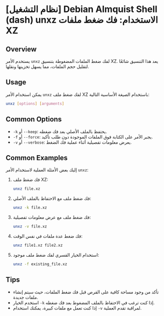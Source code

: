 # [نظام التشغيل] Debian Almquist Shell (dash) unxz الاستخدام: فك ضغط ملفات XZ

## Overview
يستخدم الأمر `unxz` لفك ضغط الملفات المضغوطة بتنسيق XZ. يعد هذا التنسيق شائعًا لتقليل حجم الملفات، مما يسهل تخزينها ونقلها.

## Usage
يمكن استخدام الأمر `unxz` لفك ضغط ملف XZ باستخدام الصيغة الأساسية التالية:

```bash
unxz [options] [arguments]
```

## Common Options
- `-k` أو `--keep`: يحتفظ بالملف الأصلي بعد فك ضغطه.
- `-f` أو `--force`: يجبر الأمر على الكتابة فوق الملفات الموجودة دون طلب تأكيد.
- `-v` أو `--verbose`: يعرض معلومات تفصيلية أثناء عملية فك الضغط.

## Common Examples
إليك بعض الأمثلة العملية لاستخدام الأمر `unxz`:

1. فك ضغط ملف XZ:
   ```bash
   unxz file.xz
   ```

2. فك ضغط ملف مع الاحتفاظ بالملف الأصلي:
   ```bash
   unxz -k file.xz
   ```

3. فك ضغط ملف مع عرض معلومات تفصيلية:
   ```bash
   unxz -v file.xz
   ```

4. فك ضغط عدة ملفات في نفس الوقت:
   ```bash
   unxz file1.xz file2.xz
   ```

5. استخدام الخيار القسري لفك ضغط ملف موجود:
   ```bash
   unxz -f existing_file.xz
   ```

## Tips
- تأكد من وجود مساحة كافية على القرص قبل فك ضغط الملفات، حيث سيتم إنشاء ملفات جديدة.
- استخدم الخيار `-k` إذا كنت ترغب في الاحتفاظ بالملف المضغوط بعد فك ضغطه.
- إذا كنت تعمل مع ملفات كبيرة، يمكنك استخدام `-v` لمراقبة تقدم العملية.